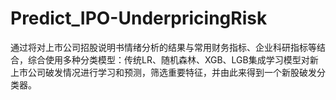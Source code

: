 # Predict_IPO-UnderpricingRisk
通过将对上市公司招股说明书情绪分析的结果与常用财务指标、企业科研指标等结合，综合使用多种分类模型：传统LR、随机森林、XGB、LGB集成学习模型对新上市公司破发情况进行学习和预测，筛选重要特征，并由此来得到一个新股破发分类器。
